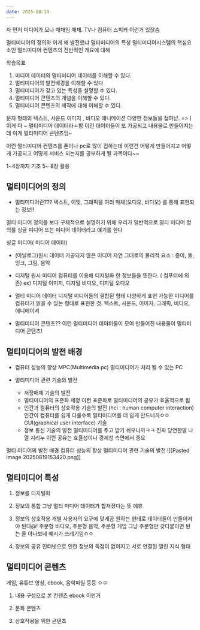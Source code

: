 ```yaml
---
date: 2025-08-19
---
```

자 먼저 미디어가 모냐
매채임 매채.  TV나 컴퓨터 스피커 이런거 있잖슴



멀티미디어의 정의와 이게 왜 발전했냐
멀티미디어의 특성
멀티미디어시스템의 핵심요소인 멀티미디어 컨텐츠의 전반적인 개요에 대해

학습목표

1. 미디어 데이터와 멀티미디어 데이터를 이해할 수 있다.
2. 멀티미디어의 발전배경을 이해할 수 있다
3. 멀티미디어가 갖고 있는 특성을 설명할 수 있다.
4. 멀티미디어 콘텐츠의 개념을 이해할 수 있다.
5. 멀티미디어 콘텐츠의 제작에 대해 이해할 수 있다.

문자 형태의 텍스트, 사운드 이미지 , 비디오 애니메이션 다양한 정보들을 접하낟.
=>ㅣ이게 다 ~ 멀티미디어 데이터라ㅗ함
이런 데이터들이 또 가공되고 내용물로 만들어지는데 이게 멀티미디어 콘텐츠임~

이런 멀티미디어 컨텐츠를 폰이나 pc로 많이 접하는데 이런건 어떻게 만들어지고 어떻게 가공되고 어떻게 서비스 되는지를 공부하게 될 과목이다~~

1~4장까지 기초 5~ 8장 활용

## 멀티미디어의 정의 

+ 멀티미디어란???
텍스트, 이밎, 그래픽을 여러 매체(오디오, 비디오) 를 통해 표현되는 정보!!

멀티 미디어 정의를 보다 구체적으로 설명하기 위해 우리가 일반적으로
멀티 미디어 정의를 싱글 미디어 또는 미디어 데이터라고 얘기를 한다

싱글 미디어( 미디어 데이터)
+ (아날로그)원시 데이터
	가공되지 않은 미디어
	자연 그대로의 물리적 요소 : 종이, 돌, 잉크, 그림, 음악

+ 디지털 원시 미디어
	 컴퓨터를 이용해 디지털화 한 정보들을 뜻한다. ( 컴푸터에 의존)
	 ex) 디지털 이미지, 디지털 비디오, 디지털 오디오

+ 멀티 미디어 데이터
	디지털 미디어들의 결합된 형태
	다양하게 표현 가능한 미디어를 컴퓨터가 읽을 수 있는 형태로 표현한 것.
	텍스트, 사운드, 이미지, 그래픽, 비디오, 애니메이셔 

+ 멀티미디어 콘텐츠??
이런 멀티미디어 데이터들이 모여 만들어진 내용물이 멀티미디어 콘텐츠!



## 멀티미디어의 발전 배경

+ 컴퓨터 성능의 향상
MPC(Multimedia pc) 멀티미디어가 처리 될 수 있는 PC

+ 멀티미디어 관련 기술의 발전
	 + 저장매체 기술의 발전
	 + 멀티미디어의 표준화 제정
	 이런 표준화로 멀티미디어의 공유가 효율적으로 됨
	 + 인간과 컴퓨터의 상호작용 기술의 발전 (hci : human computer interaction)
	 인간이 컴퓨터를 쉽게 다룰수록 멀티미디어를 더 쉽게 만드니까ㅇㅇ
	 GUI(graphical user interface) 기술
	 + 정보 통신 기술의 발전
	 멀티미디어를 주고 받기 쉬우니까ㅋㅋ 진짜 당연한말 나열 지리누
	 이런 공유는 효율성이나 경제성 측면에서 중요
	 

멀티 미디어의 발전 배경
컴퓨터 성능의 향상
멀티미디어 관련 기술의 발전
![[Pasted image 20250819153420.png]]


## 멀티미디어 특성


1. 정보를 디지털화

2. 정보의 통합
	그냥 멀티 미디어 데이터가 합쳐졌다는 뜻 에휴

3. 정보의 상호작용
	개별 사용자의 요구에 맞게끔 원하는 현태로 데이터들이 만들어져야 된다@!
	주문형 비디오, 주문형 음악, 주문형 게임 그냥 주문형만 갖다붙이면 된는 줄 아나보네
	예시가 쓰레기임ㅇㅇ

4. 정보의 공유
인터넷으로 인한 정보의 독점이 없어지고 서로 연결된 열린 지식 형태


## 멀티미디어 콘텐츠
게임, 유튜브 영상, ebook, 음악파일 등등 ㅇㅇ

1. 내용 구성으로 본 컨텐츠
ebook 이런거 

2.  문화 콘텐츠

3. 상호작용을 위한 콘텐츠
